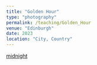 ```yaml
---
title: "Golden Hour"
type: "photography"
permalink: /teaching/Golden_Hour
venue: "Edinburgh"
date: 2023
location: "City, Country"
---
```



[midnight](yixu.png)
